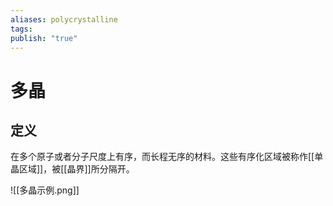 ```yaml
---
aliases: polycrystalline
tags: 
publish: "true"
---
```


# 多晶
## 定义

在多个原子或者分子尺度上有序，而长程无序的材料。这些有序化区域被称作[[单晶区域]]，被[[晶界]]所分隔开。

![[多晶示例.png]]